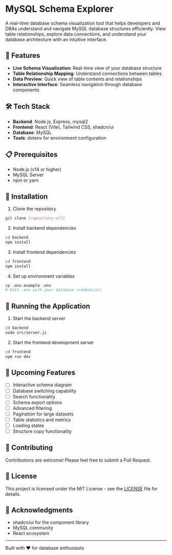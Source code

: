 # MySQL Schema Explorer

A real-time database schema visualization tool that helps developers and DBAs understand and navigate MySQL database structures efficiently. View table relationships, explore data connections, and understand your database architecture with an intuitive interface.

## 🚀 Features

- **Live Schema Visualization**: Real-time view of your database structure
- **Table Relationship Mapping**: Understand connections between tables
- **Data Preview**: Quick view of table contents and relationships
- **Interactive Interface**: Seamless navigation through database components

## 🛠️ Tech Stack

- **Backend**: Node.js, Express, mysql2
- **Frontend**: React (Vite), Tailwind CSS, shadcn/ui
- **Database**: MySQL
- **Tools**: dotenv for environment configuration

## 📋 Prerequisites

- Node.js (v14 or higher)
- MySQL Server
- npm or yarn

## 🔧 Installation

1. Clone the repository

```bash
git clone [repository-url]
```

2. Install backend dependencies

```bash
cd backend
npm install
```

3. Install frontend dependencies

```bash
cd frontend
npm install
```

4. Set up environment variables

```bash
cp .env.example .env
# Edit .env with your database credentials
```

## 🚦 Running the Application

1. Start the backend server

```bash
cd backend
node src/server.js
```

2. Start the frontend development server

```bash
cd frontend
npm run dev
```

## 🎯 Upcoming Features

- [ ] Interactive schema diagram
- [ ] Database switching capability
- [ ] Search functionality
- [ ] Schema export options
- [ ] Advanced filtering
- [ ] Pagination for large datasets
- [ ] Table statistics and metrics
- [ ] Loading states
- [ ] Structure copy functionality

## 🤝 Contributing

Contributions are welcome! Please feel free to submit a Pull Request.

## 📝 License

This project is licensed under the MIT License - see the [LICENSE](LICENSE) file for details.

## 🙏 Acknowledgments

- shadcn/ui for the component library
- MySQL community
- React ecosystem

---

Built with ❤️ for database enthusiasts
